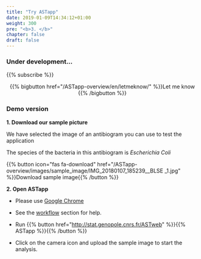 ```yaml
---
title: "Try ASTapp"
date: 2019-01-09T14:34:12+01:00
weight: 300
pre: "<b>3. </b>"
chapter: false
draft: false
---
```


### <i class="fas fa-hammer"></i> Under development...
{{% subscribe %}}
<div style="text-align:center;">
{{% bigbutton href="/ASTapp-overview/en/letmeknow/" %}}Let me know <i class="far fa-envelope"></i>{{% /bigbutton %}}
</div>


### Demo version
**1. Download our sample picture**

We have selected the image of an antibiogram you can use to test the application

The species of the bacteria in this antibiogram is *Escherichia Coli*

{{% button icon="fas fa-download" href="/ASTapp-overview/images/sample_image/IMG_20180107_185239__BLSE _1.jpg" %}}Download sample image{{% /button %}}



**2. Open ASTapp**

- Please use [Google Chrome](https://www.google.com/chrome/)

- See the [workflow](../workflow) section for help.

- Run {{% button href="http://stat.genopole.cnrs.fr/ASTweb" %}}{{% ASTapp %}}{{% /button %}}

- Click on the camera icon and upload the sample image to start the analysis.


